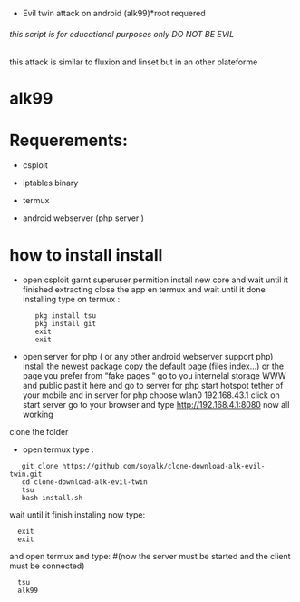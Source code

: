 ﻿   - Evil twin attack on android (alk99)*root requered
 ###### this script is for educational purposes only DO NOT BE EVIL
this attack is similar to fluxion and linset but in an other plateforme


# alk99


# Requerements:
- csploit

- iptables binary

- termux

 - android webserver (php server )


# how to install install


- open csploit garnt superuser permition  install new core and wait until it finished extracting close the app 
en termux and wait until it done installing 
type on termux :
     ```
        pkg install tsu
        pkg install git
        exit
        exit
     ```
- open server for php ( or any other android webserver support php)
 install the newest package
  copy the default page (files index...) or the page you prefer from “fake pages “ go to you internelal storage WWW and public past it here and go to server for php start hotspot tether of your mobile and in server for php choose wlan0  192.168.43.1 click on start server 
go to your browser and type http://192.168.4.1:8080
now all working

clone the folder
- open termux  type :  
```
   git clone https://github.com/soyalk/clone-download-alk-evil-twin.git
   cd clone-download-alk-evil-twin
   tsu
   bash install.sh
```

wait until it finish instaling
now type:
```
  exit
  exit
```
and open termux and type:   #(now the server must be started and the client must be connected)
```
  tsu
  alk99 
```   

